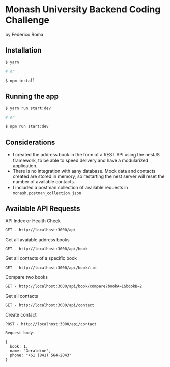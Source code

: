 # Monash University Backend Coding Challenge

by Federico Roma

## Installation

```bash
$ yarn

# or

$ npm install
```

## Running the app

```bash
$ yarn run start:dev

# or

$ npm run start:dev
```

## Considerations

- I created the address book in the form of a REST API using the nestJS framework, to be able to speed delivery and have a modularized application.
- There is no integration with aany database. Mock data and contacts created are stored in memory, so restarting the nest server will reset the number of available contacts.
- I included a postman collection of available requests in `monash.postman_collection.json`

## Available API Requests

API Index or Health Check

```
GET - http://localhost:3000/api
```

Get all avaiable address books

```
GET - http://localhost:3000/api/book
```

Get all contacts of a specific book

```
GET - http://localhost:3000/api/book/:id
```

Compare two books

```
GET - http://localhost:3000/api/book/compare?bookA=1&bookB=2
```

Get all contacts

```
GET - http://localhost:3000/api/contact
```

Create contact

```
POST - http://localhost:3000/api/contact

Request body:

{
  book: 1,
  name: "Geraldine",
  phone: "+61 (841) 564-2043"
}
```
